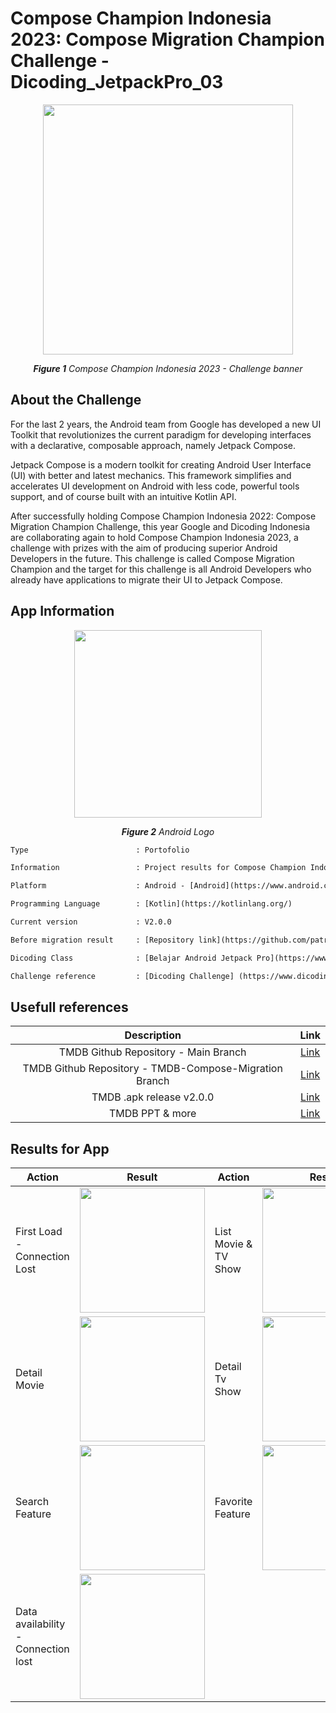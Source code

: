 # Compose Champion Indonesia 2023: Compose Migration Champion Challenge - Dicoding_JetpackPro_03

<p align="center">
  <img src="https://user-images.githubusercontent.com/32255348/215633542-18788b1b-b002-41e9-8d0c-eb42d8a0f8bc.png" width="400"/>
</p>
<p align="center"><i><b>Figure 1</b> Compose Champion Indonesia 2023 - Challenge banner</i></p>

## About the Challenge
For the last 2 years, the Android team from Google has developed a new UI Toolkit that revolutionizes the current paradigm 
for developing interfaces with a declarative, composable approach, namely Jetpack Compose.

Jetpack Compose is a modern toolkit for creating Android User Interface (UI) with better and latest mechanics. This framework 
simplifies and accelerates UI development on Android with less code, powerful tools support, and of course built with an intuitive Kotlin API.

After successfully holding Compose Champion Indonesia 2022: Compose Migration Champion Challenge, this year Google and Dicoding 
Indonesia are collaborating again to hold Compose Champion Indonesia 2023, a challenge with prizes with the aim of producing superior 
Android Developers in the future. This challenge is called Compose Migration Champion and the target for this challenge is all Android 
Developers who already have applications to migrate their UI to Jetpack Compose.

## App Information
<p align="center">
  <img src="https://img.tek.id/img/content/2019/08/23/19621/google-resmi-umumkan-nama-android-terbaru-3BlX51XEX7.jpg" width="300"/>
</p>
<p align="center"><i><b>Figure 2</b> Android Logo</i></p>

```diff
Type                        : Portofolio

Information                 : Project results for Compose Champion Indonesia 2023: Compose Migration Champion Challenge

Platform                    : Android - [Android](https://www.android.com/)

Programming Language        : [Kotlin](https://kotlinlang.org/)

Current version             : V2.0.0

Before migration result     : [Repository link](https://github.com/patriciafiona/Dicoding_JetpackPro_03/tree/c31c93aba8cab89d488f16fb126223108b166410)

Dicoding Class              : [Belajar Android Jetpack Pro](https://www.dicoding.com/academies/129)

Challenge reference         : [Dicoding Challenge] (https://www.dicoding.com/challenges/785)
```

## Usefull references
| Description      | Link  |
| :-: | :-: |
| TMDB Github Repository - Main Branch | [Link](https://bit.ly/tmdb-github-main-branch) |
| TMDB Github Repository - TMDB-Compose-Migration Branch | [Link](https://bit.ly/tmdb-github-migration-branch) |
| TMDB .apk release v2.0.0 | [Link](https://bit.ly/tmdb-apk-v2_0_0) |
| TMDB PPT & more | [Link](https://bit.ly/tmdb-gdrive) |

## Results for App 
| Action                            | Result                                  | Action                            | Result                                  |
| -------------                     |------------------                       | -------------                     |------------------                       |
| First Load - Connection Lost      | <img src="https://user-images.githubusercontent.com/32255348/216265362-169e999e-9c71-4c76-a17e-0f36e77c7e4d.gif" width="200" />      | List Movie & TV Show             | <img src="https://user-images.githubusercontent.com/32255348/216265929-68fa981d-6e19-41a7-8ec8-d7a86340570f.gif" width="200" />      |
| Detail Movie     | <img src="https://user-images.githubusercontent.com/32255348/216266292-b5067a6a-04c2-42cb-a643-057ac02aaf0d.gif" width="200" />      | Detail Tv Show     | <img src="https://user-images.githubusercontent.com/32255348/216266318-8b6c45d0-493b-47cc-b067-37df72533324.gif" width="200" />      |
| Search Feature             | <img src="https://user-images.githubusercontent.com/32255348/216265966-3851717f-9965-4535-8484-94aac78fbd84.gif" width="200" />      | Favorite Feature             | <img src="https://user-images.githubusercontent.com/32255348/216266526-58b93a1e-f3dd-41db-97bb-87c857d82e9b.gif" width="200" />      |
| Data availability - Connection lost | <img src="https://user-images.githubusercontent.com/32255348/216266978-6176f48a-4000-4c8f-8e48-d090252a6596.gif" width="200" /> |||
